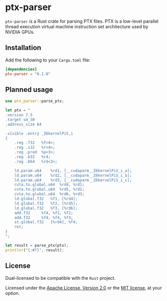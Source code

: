 # ptx-parser

`ptx-parser` is a Rust crate for parsing PTX files.
PTX is a low-level parallel thread execution virtual machine instruction set architecture used by NVIDIA GPUs.

## Installation

Add the following to your `Cargo.toml` file:

```toml
[dependencies]
ptx-parser = "0.1.0"
```

## Planned usage

```rust
use ptx_parser::parse_ptx;

let ptx = "
.version 7.5
.target sm_30
.address_size 64

.visible .entry _Z6kernelPiS_i
{
    .reg .f32   %f<4>;
    .reg .s32   %r<4>;
    .reg .pred  %p<3>;
    .reg .b32   %r4;
    .reg .b64   %rd<3>;

    ld.param.u64    %rd1, [__cudaparm__Z6kernelPiS_i_a];
    ld.param.u64    %rd2, [__cudaparm__Z6kernelPiS_i_b];
    ld.param.u64    %rd3, [__cudaparm__Z6kernelPiS_i_c];
    cvta.to.global.u64  %rd4, %rd1;
    cvta.to.global.u64  %rd5, %rd2;
    cvta.to.global.u64  %rd6, %rd3;
    ld.global.f32   %f1, [%rd4];
    ld.global.f32   %f2, [%rd5];
    ld.global.f32   %f3, [%rd6];
    add.f32     %f4, %f1, %f2;
    add.f32     %f4, %f4, %f3;
    st.global.f32   [%rd4], %f4;
    ret;
}
";

let result = parse_ptx(ptx);
println!("{:#?}", result);
```

## License

Dual-licensed to be compatible with the `Rust` project.

Licensed under the [Apache License, Version 2.0](https://www.apache.org/licenses/LICENSE-2.0) or the [MIT license](http://opensource.org/licenses/MIT), at your option.
